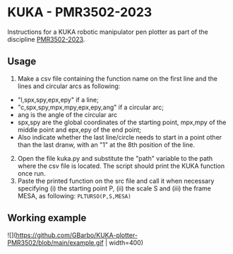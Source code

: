 # KUKA - PMR3502-2023

Instructions for a KUKA robotic manipulator pen plotter as part of the discipline [PMR3502-2023](https://edisciplinas.usp.br/course/view.php?id=109453).

## Usage

1. Make a csv file containing the function name on the first line and the lines and circular arcs as following:
- "l,spx,spy,epx,epy" if a line;
- "c,spx,spy,mpx,mpy,epx,epy,ang" if a circular arc;
- ang is the angle of the circular arc
- spx,spy are the global coordinates of the starting point, mpx,mpy of the middle point and epx,epy of the end point;
- Also indicate whether the last line/circle needs to start in a point other than the last dranw, with an "1" at the 8th position of the line.
2. Open the file kuka.py and substitute the "path" variable to the path where the csv file is located. The script should print the KUKA function once run.
3. Paste the printed function on the src file and call it when necessary specifying (i) the starting point P, (ii) the scale S and (iii) the frame MESA, as following:
```PLTURSO(P,S,MESA)```

## Working example

![](https://github.com/GBarbo/KUKA-plotter-PMR3502/blob/main/example.gif | width=400)
